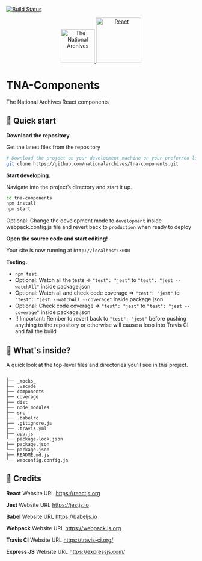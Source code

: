 [![Build Status](https://travis-ci.org/nationalarchives/tna-components.svg?branch=feature%2Fclean_for_new_approach)](https://travis-ci.org/nationalarchives/tna-components)

<p align="center">
  <a href="https://www.nationalarchives.gov.uk">
    <img style="display:inline-block" alt="The National Archives"  src="https://is4-ssl.mzstatic.com/image/thumb/Music/v4/b7/03/65/b7036506-f489-3364-5661-871efd63b8b7/source/170x170bb.jpg" width="90" />
  </a>
  <img style="display:inline-block" alt="React"
  src="https://upload.wikimedia.org/wikipedia/commons/thumb/a/a7/React-icon.svg/1000px-React-icon.svg.png"
  width="120"
  />
  
</p>

# TNA-Components
The National Archives React components

## 🚀 Quick start

**Download the repository.**

  Get the latest files from the repository

  ```sh
  # Download the project on your development machine on your preferred location
  git clone https://github.com/nationalarchives/tna-components.git
  ```

**Start developing.**

  Navigate into the project’s directory and start it up.

  ```sh
  cd tna-components
  npm install
  npm start
  ```
  
  Optional: Change the development mode to `development` inside webpack.config.js file and revert back to `production` when ready to deploy

**Open the source code and start editing!**

  Your site is now running at `http://localhost:3000`

**Testing.**

* `npm test`
*  Optional: Watch all the tests => `"test": "jest"` to `"test": "jest --watchAll"` inside package.json
*  Optional: Watch all and check code coverage => `"test": "jest"` to `"test": "jest --watchAll --coverage"` inside package.json
*  Optional: Check code coverage => `"test": "jest"` to `"test": "jest --coverage"` inside package.json
*  !! Important: Rember to revert back to `"test": "jest"` before pushing anything to the repository or otherwise will cause a loop into Travis CI and fail the build

## 🧐 What's inside?

A quick look at the top-level files and directories you'll see in this project.

    .
    ├── _mocks_
    ├── .vscode
    ├── components
    ├── coverage
    ├── dist
    ├── node_modules
    ├── src
    ├── .babelrc
    ├── .gitignore.js
    ├── .travis.yml
    ├── app.js
    └── package-lock.json
    ├── package.json
    └── package.json
    ├── README.md.js
    └── webconfig.config.js

## :hatched_chick: Credits
**React**
Website URL https://reactjs.org

**Jest** 
Website URL https://jestjs.io

**Babel**
Website URL https://babeljs.io

**Webpack**
Website URL https://webpack.js.org

**Travis CI**
Website URL https://travis-ci.org/

**Express JS**
Website URL https://expressjs.com/
